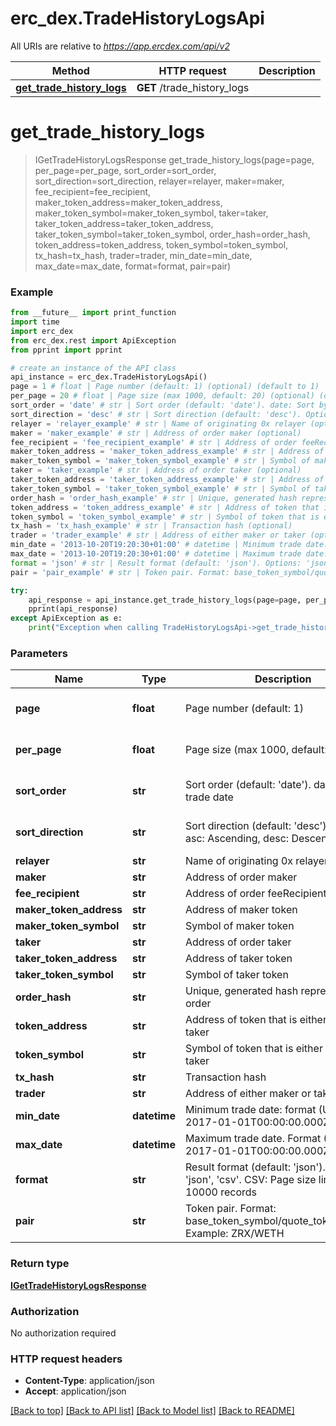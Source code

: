 # erc_dex.TradeHistoryLogsApi

All URIs are relative to *https://app.ercdex.com/api/v2*

Method | HTTP request | Description
------------- | ------------- | -------------
[**get_trade_history_logs**](TradeHistoryLogsApi.md#get_trade_history_logs) | **GET** /trade_history_logs | 


# **get_trade_history_logs**
> IGetTradeHistoryLogsResponse get_trade_history_logs(page=page, per_page=per_page, sort_order=sort_order, sort_direction=sort_direction, relayer=relayer, maker=maker, fee_recipient=fee_recipient, maker_token_address=maker_token_address, maker_token_symbol=maker_token_symbol, taker=taker, taker_token_address=taker_token_address, taker_token_symbol=taker_token_symbol, order_hash=order_hash, token_address=token_address, token_symbol=token_symbol, tx_hash=tx_hash, trader=trader, min_date=min_date, max_date=max_date, format=format, pair=pair)



### Example
```python
from __future__ import print_function
import time
import erc_dex
from erc_dex.rest import ApiException
from pprint import pprint

# create an instance of the API class
api_instance = erc_dex.TradeHistoryLogsApi()
page = 1 # float | Page number (default: 1) (optional) (default to 1)
per_page = 20 # float | Page size (max 1000, default: 20) (optional) (default to 20)
sort_order = 'date' # str | Sort order (default: 'date'). date: Sort by trade date (optional) (default to date)
sort_direction = 'desc' # str | Sort direction (default: 'desc'). Options: asc: Ascending, desc: Descending (optional) (default to desc)
relayer = 'relayer_example' # str | Name of originating 0x relayer (optional)
maker = 'maker_example' # str | Address of order maker (optional)
fee_recipient = 'fee_recipient_example' # str | Address of order feeRecipient (optional)
maker_token_address = 'maker_token_address_example' # str | Address of maker token (optional)
maker_token_symbol = 'maker_token_symbol_example' # str | Symbol of maker token (optional)
taker = 'taker_example' # str | Address of order taker (optional)
taker_token_address = 'taker_token_address_example' # str | Address of taker token (optional)
taker_token_symbol = 'taker_token_symbol_example' # str | Symbol of taker token (optional)
order_hash = 'order_hash_example' # str | Unique, generated hash representing 0x order (optional)
token_address = 'token_address_example' # str | Address of token that is either maker or taker (optional)
token_symbol = 'token_symbol_example' # str | Symbol of token that is either maker or taker (optional)
tx_hash = 'tx_hash_example' # str | Transaction hash (optional)
trader = 'trader_example' # str | Address of either maker or taker (optional)
min_date = '2013-10-20T19:20:30+01:00' # datetime | Minimum trade date: format (UTC): 2017-01-01T00:00:00.000Z (optional)
max_date = '2013-10-20T19:20:30+01:00' # datetime | Maximum trade date. Format (UTC): 2017-01-01T00:00:00.000Z (optional)
format = 'json' # str | Result format (default: 'json'). Options: 'json', 'csv'. CSV: Page size limited to 10000 records (optional) (default to json)
pair = 'pair_example' # str | Token pair. Format: base_token_symbol/quote_token_symbol. Example: ZRX/WETH (optional)

try:
    api_response = api_instance.get_trade_history_logs(page=page, per_page=per_page, sort_order=sort_order, sort_direction=sort_direction, relayer=relayer, maker=maker, fee_recipient=fee_recipient, maker_token_address=maker_token_address, maker_token_symbol=maker_token_symbol, taker=taker, taker_token_address=taker_token_address, taker_token_symbol=taker_token_symbol, order_hash=order_hash, token_address=token_address, token_symbol=token_symbol, tx_hash=tx_hash, trader=trader, min_date=min_date, max_date=max_date, format=format, pair=pair)
    pprint(api_response)
except ApiException as e:
    print("Exception when calling TradeHistoryLogsApi->get_trade_history_logs: %s\n" % e)
```

### Parameters

Name | Type | Description  | Notes
------------- | ------------- | ------------- | -------------
 **page** | **float**| Page number (default: 1) | [optional] [default to 1]
 **per_page** | **float**| Page size (max 1000, default: 20) | [optional] [default to 20]
 **sort_order** | **str**| Sort order (default: &#39;date&#39;). date: Sort by trade date | [optional] [default to date]
 **sort_direction** | **str**| Sort direction (default: &#39;desc&#39;). Options: asc: Ascending, desc: Descending | [optional] [default to desc]
 **relayer** | **str**| Name of originating 0x relayer | [optional] 
 **maker** | **str**| Address of order maker | [optional] 
 **fee_recipient** | **str**| Address of order feeRecipient | [optional] 
 **maker_token_address** | **str**| Address of maker token | [optional] 
 **maker_token_symbol** | **str**| Symbol of maker token | [optional] 
 **taker** | **str**| Address of order taker | [optional] 
 **taker_token_address** | **str**| Address of taker token | [optional] 
 **taker_token_symbol** | **str**| Symbol of taker token | [optional] 
 **order_hash** | **str**| Unique, generated hash representing 0x order | [optional] 
 **token_address** | **str**| Address of token that is either maker or taker | [optional] 
 **token_symbol** | **str**| Symbol of token that is either maker or taker | [optional] 
 **tx_hash** | **str**| Transaction hash | [optional] 
 **trader** | **str**| Address of either maker or taker | [optional] 
 **min_date** | **datetime**| Minimum trade date: format (UTC): 2017-01-01T00:00:00.000Z | [optional] 
 **max_date** | **datetime**| Maximum trade date. Format (UTC): 2017-01-01T00:00:00.000Z | [optional] 
 **format** | **str**| Result format (default: &#39;json&#39;). Options: &#39;json&#39;, &#39;csv&#39;. CSV: Page size limited to 10000 records | [optional] [default to json]
 **pair** | **str**| Token pair. Format: base_token_symbol/quote_token_symbol. Example: ZRX/WETH | [optional] 

### Return type

[**IGetTradeHistoryLogsResponse**](IGetTradeHistoryLogsResponse.md)

### Authorization

No authorization required

### HTTP request headers

 - **Content-Type**: application/json
 - **Accept**: application/json

[[Back to top]](#) [[Back to API list]](../README.md#documentation-for-api-endpoints) [[Back to Model list]](../README.md#documentation-for-models) [[Back to README]](../README.md)

